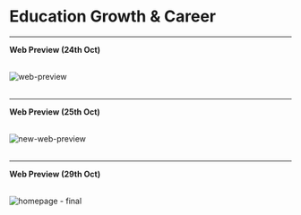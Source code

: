 # Education Growth & Career
<hr>
<b>Web Preview (24th Oct)</b>
<br>
<br>

![web-preview](https://user-images.githubusercontent.com/46156118/67502877-3ffb1600-f6a4-11e9-9774-20ab600f2ec8.png)
<br>
<br>

<hr>
<b>Web Preview (25th Oct)</b>
<br>
<br>

![new-web-preview](https://user-images.githubusercontent.com/46156118/67588464-ccc0d500-f773-11e9-9520-04d9bd5e49fb.png)
<br>
<br>

<hr>
<b>Web Preview (29th Oct)</b>
<br>
<br>

![homepage - final](https://user-images.githubusercontent.com/46156118/67765249-abacfc80-fa71-11e9-9fce-62d0345ee955.png)
